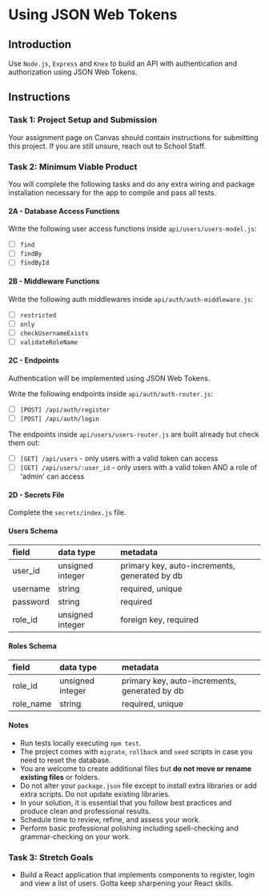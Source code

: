 # Using JSON Web Tokens

## Introduction

Use `Node.js`, `Express` and `Knex` to build an API with authentication and authorization using JSON Web Tokens.

## Instructions

### Task 1: Project Setup and Submission

Your assignment page on Canvas should contain instructions for submitting this project. If you are still unsure, reach out to School Staff.

<!--
// ------------------------------ DONE ABOVE THIS LINE ------------------------------ //
-->

### Task 2: Minimum Viable Product

You will complete the following tasks and do any extra wiring and package installation necessary for the app to compile and pass all tests.

#### 2A - Database Access Functions

Write the following user access functions inside `api/users/users-model.js`:

- [ ] `find`
- [ ] `findBy`
- [ ] `findById`

#### 2B - Middleware Functions

Write the following auth middlewares inside `api/auth/auth-middleware.js`:

- [ ] `restricted`
- [ ] `only`
- [ ] `checkUsernameExists`
- [ ] `validateRoleName`

#### 2C - Endpoints

Authentication will be implemented using JSON Web Tokens.

Write the following endpoints inside `api/auth/auth-router.js`:

- [ ] `[POST] /api/auth/register`
- [ ] `[POST] /api/auth/login`

The endpoints inside `api/users/users-router.js` are built already but check them out:

- [ ] `[GET] /api/users` - only users with a valid token can access
- [ ] `[GET] /api/users/:user_id` - only users with a valid token AND a role of 'admin' can access

#### 2D - Secrets File

Complete the `secrets/index.js` file.

#### Users Schema

| field    | data type        | metadata                                      |
| :------- | :--------------- | :-------------------------------------------- |
| user_id  | unsigned integer | primary key, auto-increments, generated by db |
| username | string           | required, unique                              |
| password | string           | required                                      |
| role_id  | unsigned integer | foreign key, required                         |

#### Roles Schema

| field     | data type        | metadata                                      |
| :-------- | :--------------- | :-------------------------------------------- |
| role_id   | unsigned integer | primary key, auto-increments, generated by db |
| role_name | string           | required, unique                              |

#### Notes

- Run tests locally executing `npm test`.
- The project comes with `migrate`, `rollback` and `seed` scripts in case you need to reset the database.
- You are welcome to create additional files but **do not move or rename existing files** or folders.
- Do not alter your `package.json` file except to install extra libraries or add extra scripts. Do not update existing libraries.
- In your solution, it is essential that you follow best practices and produce clean and professional results.
- Schedule time to review, refine, and assess your work.
- Perform basic professional polishing including spell-checking and grammar-checking on your work.

### Task 3: Stretch Goals

- Build a React application that implements components to register, login and view a list of users. Gotta keep sharpening your React skills.
<!--

# Tests

## Sanity check (6 ms)

    [x] [0] server.js

## [POST] /api/auth/login

    [x] [1] responds with the correct message on valid credentials (753 ms)
    [x] [2] responds with the correct status and message on invalid credentials (758 ms)
    [x] [3] responds with a token with correct { subject, username, role_name, exp, iat } (763 ms)

## [POST] /api/auth/register

    [x] [4] creates a new user in the database when client does not provide role_name (760 ms)
    [x] [5] creates a new user with role_id 3 (the default role) when client does not provide role_name (762 ms)
    [x] [6] creates a new user with role_id 2 (existing role instructor) when client provides role_name instructor (762 ms)
    [x] [7] creates a new user with a brand new role_id when client provides a role_name that does not exist yet (761 ms)
    [x] [8] saves the user with a bcrypted password instead of plain text (761 ms)
    [ ] [9] responds with the correct user (when omitting role_name from the request) (768 ms)
    [x] [10] responds with the correct user (when choosing an existing role_name) (766 ms)
    [x] [11] responds with the correct user (when choosing a valid role_name not in db) (762 ms)
    [x] [12] leading and trailing whitespace is trimmed from the role_id (763 ms)
    [ ] [13] leading and trailing whitespace is trimmed from the role_id before validating (764 ms)
    [x] [14] responds with proper status and message on role_name over 32 chars after trimming (763 ms)
    [ ] [15] responds with proper status and message if a client tries to register as an admin (763 ms)
    [ ] [16] responds with proper status on success (763 ms)

## [GET] /api/users

    [ ] [17] requests without a token are bounced with proper status and message (761 ms)
    [ ] [18] requests with an invalid token are bounced with proper status and message (762 ms)
    [x] [19] requests with a valid token obtain a list of users (761 ms)

## [GET] /api/users/:user_id

    [x] [20] requests with a token with role_name admin obtain the user details (762 ms)
    [ ] [21] requests with a token with a role_name that is not admin are bounced with proper status and message (761 ms) -->

